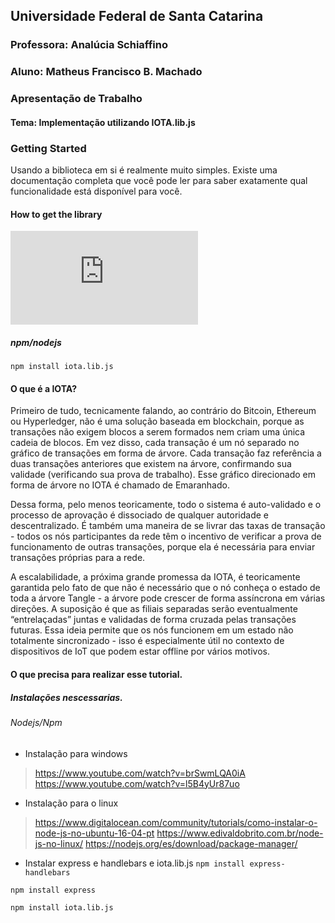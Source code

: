 
## Universidade Federal de Santa Catarina
### Professora: Analúcia Schiaffino
### Aluno: Matheus Francisco B. Machado



### Apresentação de Trabalho

#### Tema: Implementação utilizando IOTA.lib.js


### Getting Started 

Usando a biblioteca em si é realmente muito simples. Existe uma documentação completa que você pode ler para saber exatamente qual funcionalidade está disponível para você.

#### How to get the library

![Link da biblioteca IOTA.lib.js](https://github.com/iotaledger/iota.lib.js)


##### npm/nodejs

`npm install iota.lib.js`


#### O que é a IOTA?

Primeiro de tudo, tecnicamente falando, ao contrário do Bitcoin, Ethereum ou Hyperledger, não é uma solução baseada em blockchain, porque as transações não exigem blocos a serem formados nem criam uma única cadeia de blocos. Em vez disso, cada transação é um nó separado no gráfico de transações em forma de árvore. Cada transação faz referência a duas transações anteriores que existem na árvore, confirmando sua validade (verificando sua prova de trabalho). Esse gráfico direcionado em forma de árvore no IOTA é chamado de Emaranhado.

Dessa forma, pelo menos teoricamente, todo o sistema é auto-validado e o processo de aprovação é dissociado de qualquer autoridade e descentralizado. É também uma maneira de se livrar das taxas de transação - todos os nós participantes da rede têm o incentivo de verificar a prova de funcionamento de outras transações, porque ela é necessária para enviar transações próprias para a rede.

A escalabilidade, a próxima grande promessa da IOTA, é teoricamente garantida pelo fato de que não é necessário que o nó conheça o estado de toda a árvore Tangle - a árvore pode crescer de forma assíncrona em várias direções. A suposição é que as filiais separadas serão eventualmente “entrelaçadas” juntas e validadas de forma cruzada pelas transações futuras. Essa ideia permite que os nós funcionem em um estado não totalmente sincronizado - isso é especialmente útil no contexto de dispositivos de IoT que podem estar offline por vários motivos.



#### O que precisa para realizar esse tutorial.
##### Instalações nescessarias.
###### Nodejs/Npm

* Instalação para windows
> https://www.youtube.com/watch?v=brSwmLQA0iA
> https://www.youtube.com/watch?v=l5B4yUr87uo

* Instalação para o linux
> https://www.digitalocean.com/community/tutorials/como-instalar-o-node-js-no-ubuntu-16-04-pt
> https://www.edivaldobrito.com.br/node-js-no-linux/
> https://nodejs.org/es/download/package-manager/


* Instalar express e handlebars e iota.lib.js
`npm install express-handlebars`

`npm install express`

`npm install iota.lib.js`

